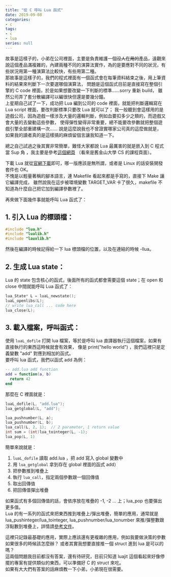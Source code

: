 ```yaml
---
title: "從 C 呼叫 Lua 函式"
date: 2019-09-08
categories:
- c
tags:
- c
- lua
series: null
---
```


故事是這樣子的，小弟在公司裡面，主要是負責維護一個~~沒人在用的~~產品，遠觀來說這個產品滿複雜的，內建兩種不同的演算法實作，為的是要應對不同的狀況，有些狀況用第一種演算法比較快，有些用第二種。  
那故事是這樣子的，我們的程式裡面有一個函式會在每筆資料結束之後，用上筆資料的結果來判斷下一次要選哪個演算法，
問題是這個函式目前是直接寫在整個引擎的 C code 裡面，於是如果想要改變一下判斷的標準……sorry 重新 build，
雖然公司弄了套分散編譯可以編很快但還是要幾分鐘。  
上星期自己試了一下，成功把 Lua 編到公司的 code 裡面，就能把判斷邏輯寫在 Lua script 裡面，要改判斷標準只要改 Lua 就可以了；
我一般聽到會這樣用的是遊戲公司，因為遊戲一樣涉及大量的邏輯判斷，例如血要扣多少之類的，而遊戲又會大量的去變動這些參數，
使得彈性變得非常重要，總不能要改參數就把整個遊戲引擎全部重建構一次……
說是這麼說我也不曾證實哪家公司真的這麼做就是，如果我的讀者真的是這樣搞的麻煩留個言讓我知道一下。  
<!--more-->

總之自己試過之後其實非常簡單，難怪大家都說 Lua 最厲害的就是嵌入到 C 程式當 Sup 角 ，我主要是參考[這個網頁](https://www.cs.usfca.edu/~galles/cs420/lecture/LuaLectures/LuaAndC.html)
（看來是舊金山大學 CS 的課程頁面）。  

下載 Lua 就從[官網下載](https://www.lua.org/download.html)即可，哪一版應該是無所謂，或者是 Linux 的話安裝開發套件也 OK。  
不愧是以輕量著稱的腳本語言，連 Makefile 看起來都是手寫的，直接下 Make 讓它編譯完成，
雖然說我在這步被環境變數 TARGET\_VAR 卡了很久，makefile 不知道為什麼自己把它加到編譯參數裡了。  

再來做下面幾件事就能呼叫 Lua 函式了：  

## 1. 引入 Lua 的標頭檔：

```c
#include "lua.h"
#include "lualib.h"
#include "lauxlib.h"
```

然後在編譯的時候記得給一下 lua 標頭檔的位置，以及在連結的時候 -llua。  

## 2. 生成 Lua state：

Lua 的 state 包含核心的函式，後面所有的函式都會需要這個 state；在 open 和 close 中間就能呼叫 Lua 函式了：  
```c
lua_State* L = luaL_newstate();
luaL_openlibs(L);
// write lua_call ... code here
lua_close(L);
```

##  3. 載入檔案，呼叫函式：

使用 `luaL_dofile` 打開 lua 檔案，等於是呼叫 lua 直譯器執行這個檔案，如果有直接執行的東西這時候就會有效果，
像是 print("hello world") ，我們這裡只是定義變數 "add" 對應到相加的函式。  
要呼叫 lua 函式，我們以函式 add 為例：  
```lua
-- add.lua add function
add = function(a, b)
  return 42
end
```

那麼在 C 裡面就是：  
```c
luaL_dofile(L, "add.lua");
lua_getglobal(L, "add");

lua_pushnumber(L, a);
lua_pushnumber(L, b);
lua_call(L, 2, 1);  // 2 parameter, 1 return value
int sum = (int)lua_tointeger(L, -1);
lua_pop(L, 1)
```

簡單來說就是：

1. `luaL_dofile` 讀取 add.lua ，把 add 寫入 global 變數中
2. 用 `lua_getglobal` 拿到存在 global 裡面的函式 add）
3. 把參數推到堆疊上
4. 執行 `lua_call`，指定兩個參數跟一個回傳值
5. 取出回傳值
6. 把回傳值彈出堆疊

如果函式有多個回傳值的話，會依序放在堆疊的 -1, -2 … 上；lua\_pop 也要彈出更多值。  
Lua 的有一系列的函式來把東西推到堆疊上/彈出堆疊，簡單的應用，通常就是 lua\_pushinteger/lua\_tointeger, lua\_pushnumber/lua\_tonumber 來推/彈整數跟浮點數到堆疊上，詳情請[參考文件](https://www.lua.org/manual/5.3/)。  

這裡只記錄最基礎的應用，實際上應該還有更複雜的應用，例如我要做決策的參數如果很多的時候該怎麼辦？
或者其實我想要直接推一個 struct 進到 lua 是可以的嗎？  
這兩個問題我目前都沒有答案，還有待研究，目前只知道 luajit 這個看起來好像停擺的專案有提供類似的東西，可以準備好 C 的 struct 來吃。  
如果有大大們有答案的話麻煩教一下小弟，小弟現在很需要。

